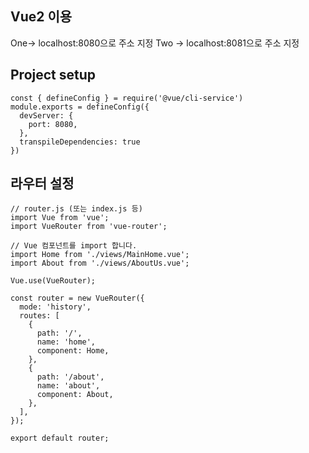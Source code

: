 Vue2 이용
---
One-> localhost:8080으로 주소 지정
Two -> localhost:8081으로 주소 지정

## Project setup
```
const { defineConfig } = require('@vue/cli-service')
module.exports = defineConfig({
  devServer: {
    port: 8080,
  },
  transpileDependencies: true
})

```

## 라우터 설정
```
// router.js (또는 index.js 등)
import Vue from 'vue';
import VueRouter from 'vue-router';

// Vue 컴포넌트를 import 합니다.
import Home from './views/MainHome.vue';
import About from './views/AboutUs.vue';

Vue.use(VueRouter);

const router = new VueRouter({
  mode: 'history',
  routes: [
    {
      path: '/',
      name: 'home',
      component: Home,
    },
    {
      path: '/about',
      name: 'about',
      component: About,
    },
  ],
});

export default router;

```
